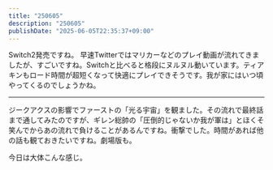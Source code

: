 ```yaml
---
title: "250605"
description: "250605"
publishDate: "2025-06-05T22:35:37+09:00"
---
```

Switch2発売ですね。
早速Twitterではマリカーなどのプレイ動画が流れてきましたが、すごいですね。Switchと比べると格段にヌルヌル動いています。ティアキンもロード時間が超短くなって快適にプレイできそうです。我が家にはいつ頃やってくるのでしょうかね。

---

ジークアクスの影響でファーストの「光る宇宙」を観ました。その流れで最終話まで通してみたのですが、ギレン総帥の「圧倒的じゃないか我が軍は」とほくそ笑んでからあの流れで負けることがあるんですね。衝撃でした。時間があれば他の話も観ておきたいですね。劇場版も。

今日は大体こんな感じ。
